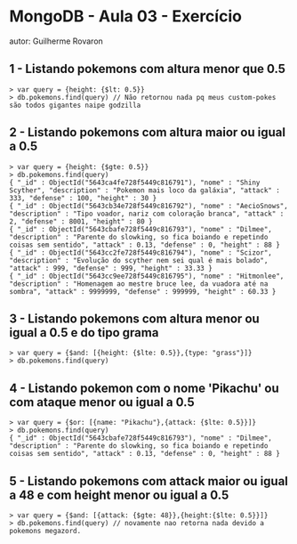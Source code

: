# MongoDB - Aula 03 - Exercício
autor: Guilherme Rovaron

## 1 - Listando pokemons com altura menor que 0.5
```
> var query = {height: {$lt: 0.5}}
> db.pokemons.find(query) // Não retornou nada pq meus custom-pokes são todos gigantes naipe godzilla
```

## 2 - Listando pokemons com altura maior ou igual a 0.5
```
> var query = {height: {$gte: 0.5}}
> db.pokemons.find(query)
{ "_id" : ObjectId("5643ca4fe728f5449c816791"), "nome" : "Shiny Scyther", "description" : "Pokemon mais loco da galáxia", "attack" : 333, "defense" : 100, "height" : 30 }
{ "_id" : ObjectId("5643cb34e728f5449c816792"), "nome" : "AecioSnows", "description" : "Tipo voador, nariz com coloração branca", "attack" : 2, "defense" : 8001, "height" : 80 }
{ "_id" : ObjectId("5643cbafe728f5449c816793"), "nome" : "Dilmee", "description" : "Parente do slowking, so fica boiando e repetindo coisas sem sentido", "attack" : 0.13, "defense" : 0, "height" : 88 }
{ "_id" : ObjectId("5643cc2fe728f5449c816794"), "nome" : "Scizor", "description" : "Evolução do scyther nem sei qual é mais bolado", "attack" : 999, "defense" : 999, "height" : 33.33 }
{ "_id" : ObjectId("5643cc9ee728f5449c816795"), "nome" : "Hitmonlee", "description" : "Homenagem ao mestre bruce lee, da vuadora até na sombra", "attack" : 9999999, "defense" : 999999, "height" : 60.33 }
```

## 3 - Listando pokemons com altura menor ou igual a 0.5 e do tipo grama
```
> var query = {$and: [{height: {$lte: 0.5}},{type: "grass"}]}
> db.pokemons.find(query)
```

## 4 - Listando pokemon com o nome 'Pikachu' ou com ataque menor ou igual a 0.5
```
> var query = {$or: [{name: "Pikachu"},{attack: {$lte: 0.5}}]}
> db.pokemons.find(query)
{ "_id" : ObjectId("5643cbafe728f5449c816793"), "nome" : "Dilmee", "description" : "Parente do slowking, so fica boiando e repetindo coisas sem sentido", "attack" : 0.13, "defense" : 0, "height" : 88 }
```

## 5 - Listando pokemons com attack maior ou igual a 48 e com height menor ou igual a 0.5
```
> var query = {$and: [{attack: {$gte: 48}},{height:{$lte: 0.5}}]}
> db.pokemons.find(query) // novamente nao retorna nada devido a pokemons megazord.
```
